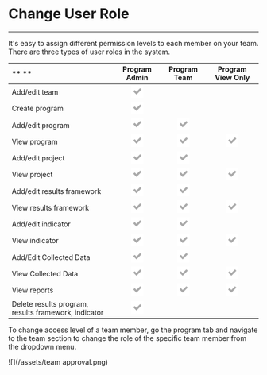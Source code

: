 # Change User Role

---

It's easy to assign different permission levels to each member on your team. There are three types of user roles in the system.

| ** ** | **Program Admin** | **Program Team** | **Program View Only** |
| :--- | :---: | :---: | :---: |
| Add/edit team | ![](/assets/fa-check.png) |  |  |
| Create program | ![](/assets/fa-check.png) |  |  |
| Add/edit program | ![](/assets/fa-check.png) | ![](/assets/fa-check.png) |  |
| View program | ![](/assets/fa-check.png) | ![](/assets/fa-check.png) | ![](/assets/fa-check.png) |
| Add/edit project | ![](/assets/fa-check.png) | ![](/assets/fa-check.png) |  |
| View project | ![](/assets/fa-check.png) | ![](/assets/fa-check.png) | ![](/assets/fa-check.png) |
| Add/edit results framework | ![](/assets/fa-check.png) | ![](/assets/fa-check.png) |  |
| View results framework | ![](/assets/fa-check.png) | ![](/assets/fa-check.png) | ![](/assets/fa-check.png) |
| Add/edit indicator | ![](/assets/fa-check.png) | ![](/assets/fa-check.png) |  |
| View indicator | ![](/assets/fa-check.png) | ![](/assets/fa-check.png) | ![](/assets/fa-check.png) |
| Add/Edit Collected Data | ![](/assets/fa-check.png) | ![](/assets/fa-check.png) |  |
| View Collected Data | ![](/assets/fa-check.png) | ![](/assets/fa-check.png) | ![](/assets/fa-check.png) |
| View reports | ![](/assets/fa-check.png) | ![](/assets/fa-check.png) | ![](/assets/fa-check.png) |
| Delete results program, results framework, indicator | ![](/assets/fa-check.png) |  |  |

To change access level of a team member, go the program tab and navigate to the team section to change the role of the specific team member from the dropdown menu.

![](/assets/team approval.png)

